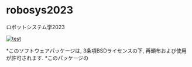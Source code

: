 # robosys2023
ロボットシステム学2023

[![test](https://github.com/minamimi13/robosys2023/actions/workflows/test.yml/badge.svg)](https://github.com/minamimi13/robosys2023/actions/workflows/test.yml)

*このソフトウェアパッケージは, 3条項BSDライセンスの下, 再頒布および使用が許可されます.
*このパッケージの


